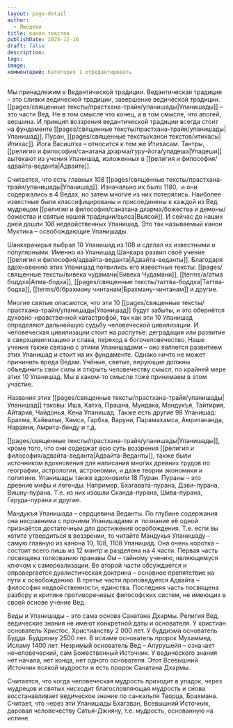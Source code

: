 ```yaml
---
layout: page-detail
author:
  - Яшодеви
title: канон текстов
publishDate: 2024-12-16
draft: false
description: 
tags: 
image: 
комментарий: Категория 1 отредактировать
---
```

Мы принадлежим к Ведантической традиции. Ведантическая традиция – это сливки ведической традиции, завершение ведической традиции. [[pages/священные тексты/прастхана-трайя/упанишады|Упанишады]] – это части Вед. Не в том смысле что конец, а в том смысле, что апогей, вершина. И принцип воззрения ведантической традиции всегда стоит на фундаменте [[pages/священные тексты/прастхана-трайя/упанишады|Упанишад]], Пуран, [[pages/священные тексты/канон текстов/итихасы|Итихас]]. Йога Васиштха – относится к тем же Итихасам. Тантры, [[религия и философия/санатана дхарма/гуру-йога/упадеша|Упадеши]] вытекают из учения Упанишад, изложенных в [[религия и философия/адвайта-веданта|Адвайте]]. 

Считается, что есть главных 108 [[pages/священные тексты/прастхана-трайя/упанишады|Упанишад]]. Изначально их было 1180,  и они содержались в 4 Ведах, но затем многие из них потерялись. Наиболее известные были классифицированы и присоединены к каждой из Вед мудрецом [[религия и философия/санатана дхарма/божества и демоны/божества и святые нашей традиции/вьяса|Вьясой]]. И сейчас до наших дней дошли 108 недвойственных Упанишад. Это так называемый канон Муктика – освобождающие Упанишады. 

Шанкарачарья выбрал 10 Упанишад из 108 и сделал их известными и популярными. Именно из Упанишад Шанкара развил своё учение [[религия и философия/адвайта-веданта|Адвайта-веданты]]. Благодаря вдохновению этих Упанишад появились его известные тексты: [[pages/священные тексты/вивека чудамани|Вивека Чудамани]], [[terms/a/атма боддха|Атма-бодха]], [[pages/священные тексты/таттва-боддха|Таттва-бодха]], [[terms/б/брахману чинтанам|Брахману-чинтанам]] и другие. 

Многие святые опасаются, что эти 10 [[pages/священные тексты/прастхана-трайя/упанишады|Упанишад]] будут забыты, и это обернётся духовно-нравственной катастрофой, так как эти 10 Упанишад определяют дальнейшую судьбу человеческой цивилизации. И человеческая цивилизации стоит на распутье: деградация или развитие в сверхцивилизацию и слава, переход в богочеловечество. Наше учение также связано с этими Упанишадами – оно является развитием этих Упанишад и стоит на их фундаменте. Однако ничто не может причинить вреда Ведам. Учёные, святые, верующие должны объединить свои силы и открыть человечеству смысл, по крайней мере этих 10 Упанишад. Мы в каком-то смысле тоже принимаем в этом участие. 

Названия этих [[pages/священные тексты/прастхана-трайя/упанишады|Упанишад]] таковы: Иша, Катха, Прашна, Мундака, Мандукъя, Тайтирия, Айтария, Чайдонья, Кена Упанишад. Также есть другие 98 Упанишад: Брахма, Кайвалья, Хамса, Гарбха, Варуни, Парамахамса, Амритананда, Нараяни, Амрита-бинду и т.д. 

[[pages/священные тексты/прастхана-трайя/упанишады|Упанишады]], кроме того, что они содержат всю суть воззрения [[религия и философия/адвайта-веданта|Адвайта-Веданты]], также были источником вдохновения для написания многих древних трудов по географии, астрологии, астрономии, и даже теории экономики и политики. Упанишады также вдохновили 18 Пуран. Пураны – это древние мифы и легенды. Например, Бхагавата-пурана, Дэви-пурана, Вишну-пурана. Т.е. из них изошли Сканда-пурана, Шива-пурана, Гаруда-пурана и другие. 

Мандукъя Упанишада – сердцевина Веданты. По глубине содержания она несравнима с прочими Упанишадами и  познание её одной признаётся достаточным для достижения освобождения. Т.е. если вы хотите утвердиться в воззрении, то читайте Мандукья Упанишаду – самую главную из канона 10, 108, 1108 Упанишад. Она очень коротка – состоит всего лишь из 12 мантр и разделена на 4 части. Первая часть посвящена толкованию пранавы Ом – тайному учению, являющемуся ключом к самореализации. Во второй части обсуждается и опровергается дуалистическая доктрина – основное препятствие на пути к освобождению. В третье части проповедуется Адвайта – философия недвойственности, единства. Последняя часть посвящена разбору и критике противоречивых философских систем, не имеющих в своей основе учение Вед.

Веды и Упанишады – это сама основа Санатана Дхармы. Религия Вед, ведические знания не имеют конкретной даты и основателя. У христиан основатель Христос. Христианству 2 000 лет. У буддизма основатель Будда. Буддизму 2500 лет. В исламе основатель пророк Мухаммед. Исламу 1400 лет. Незримый основатель Вед – Апурушейя – означает нечеловеческий, сам Божественный Источник. У ведического знания нет начала, нет конца, нет одного основателя. Этот Всевышний Источник всякой мудрости и есть пророк Санатана Дхармы. 

Считается, что когда человеческая мудрость приходит в упадок, через мудрецов и святых нисходит благословляющая мудрость и снова восстанавливает ведическое знание по санкальпе Творца, Брахмана. Считает, что через эти Упанишады Бхагаван, Всевышний Источник, даровал человечеству Сатья-Джняну, т.е. мудрость, основанную на истине.